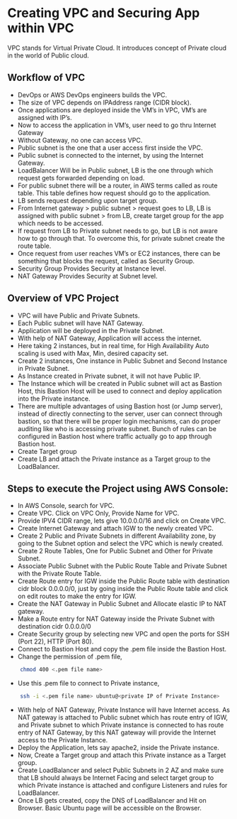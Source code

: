 
# Creating VPC and Securing App within VPC

VPC stands for Virtual Private Cloud.
It introduces concept of Private cloud in the world of Public cloud.




## Workflow of VPC

- DevOps or AWS DevOps engineers builds the VPC.
- The size of VPC depends on IPAddress range (CIDR block).
- Once applications are deployed inside the VM’s in VPC, VM’s are assigned with IP’s.
- Now to access the application in VM’s, user need to go thru Internet Gateway 
- Without Gateway, no one can access VPC.
- Public subnet is the one that a user access first inside the VPC.
- Public subnet is connected to the internet, by using the Internet Gateway.
- LoadBalancer Will be in Public subnet, LB is the one through which request gets forwarded depending on load.
- For public subnet there will be a router, in AWS terms called as route table. This table defines how request should go to the application.
- LB sends request depending upon target group.
- From Internet gateway > public subnet > request goes to LB, LB is assigned with public subnet > from LB, create target group for the app which needs to be accessed.
- If request from LB to Private subnet needs to go, but LB is not aware how to go through that. To overcome this, for private subnet create the route table.
- Once request from user reaches VM’s or EC2 instances, there can be something that blocks the request, called as Security Group.
- Security Group Provides Security at Instance level.
- NAT Gateway Provides Security at Subnet level.

## Overview of VPC Project

- VPC will have Public and Private Subnets.
- Each Public subnet will have NAT Gateway.
- Application will be deployed in the Private Subnet.
- With help of NAT Gateway, Application will access the internet.
- Here taking 2 instances, but in real time, for High Availability Auto scaling is used with Max, Min, desired capacity set.
- Create 2 instances, One instance in Public Subnet and Second Instance in Private Subnet.
- As Instance created in Private subnet, it will not have Public IP.
- The Instance which will be created in Public subnet will act as  Bastion Host, this Bastion Host will be used to connect and deploy application into the Private instance.
- There are multiple advantages of using Bastion host (or Jump server), instead of directly connecting to the server, user can connect through bastion, so that there will be proper login mechanisms, can do proper auditing like who is accessing private subnet. Bunch of rules can be configured in Bastion host where traffic actually go to app through Bastion host.
- Create Target group 
- Create LB and attach the Private instance as a Target group to the LoadBalancer. 

## Steps to execute the Project using AWS Console:
- In AWS Console, search for VPC.
- Create VPC. Click on VPC Only, Provide Name for VPC.
- Provide IPV4 CIDR range, lets give 10.0.0.0/16 and click on Create VPC.
- Create Internet Gateway and attach IGW to the newly created VPC.
- Create 2 Public and Private Subnets in different Availability zone, by going to the Subnet option and select the VPC which is newly created.
- Create 2 Route Tables, One for Public Subnet and Other for Private Subnet.
- Associate Public Subnet with the Public Route Table and Private Subnet with the Private Route Table.
- Create Route entry for IGW inside the Public Route table with destination cidr block 0.0.0.0/0, just by going inside the Public Route table and click on edit routes to make the entry for IGW.
- Create the NAT Gateway in Public Subnet and Allocate elastic IP to NAT gateway.
- Make a Route entry for NAT Gateway inside the Private Subnet with destination cidr 0.0.0.0/0
- Create Security group by selecting new VPC and open the ports for SSH (Port 22), HTTP (Port 80).
-  Connect to Bastion Host and copy the .pem file inside the Bastion Host.
- Change the permission of .pem file,
```bash
    chmod 400 <.pem file name>
```
- Use this .pem file to connect to Private instance,
```bash
    ssh -i <.pem file name> ubuntu@<private IP of Private Instance>
```
- With help of NAT Gateway, Private Instance will have Internet access. As NAT gateway is attached to Public subnet which has route entry of IGW, and Private subnet to which Private instance is connected to has route entry of NAT Gateway, by this NAT gateway will provide the Internet access to the Private Instance.
- Deploy the Application, lets say apache2, inside the Private instance.
- Now, Create a Target group and attach this Private instance as a Target group.
- Create LoadBalancer and select Public Subnets in 2 AZ and make sure that LB should always be Internet Facing and select target group to which Private instance is attached and configure Listeners and rules for LoadBalancer.
-  Once LB gets created, copy the DNS of LoadBalancer and Hit on Browser. Basic Ubuntu page will be accessible on the Browser.






